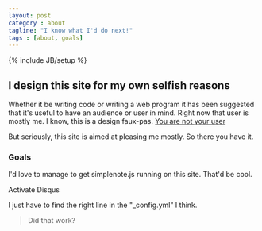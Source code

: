 ```yaml
---
layout: post
category : about
tagline: "I know what I'd do next!"
tags : [about, goals]
---
```

{% include JB/setup %}

## I design this site for my own selfish reasons

Whether it be writing code or writing a web program it has been suggested that it's useful to have an audience or user in mind.
 Right now that user is mostly me.  I know, this is a design faux-pas. [You are not your user](http://52weeksofux.com/post/385981879/you-are-not-your-user)

But seriously, this site is aimed at pleasing me mostly.  So there you have it.

### Goals

I'd love to manage to get simplenote.js running on this site.  That'd be cool.

Activate Disqus

I just have to find the right line in the "_config.yml" I think.  

> Did that work?
